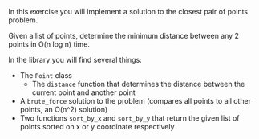 In this exercise you will implement a solution to the closest pair of points problem.

Given a list of points, determine the minimum distance between any 2 points in O(n log n) time.

In the library you will find several things:
- The `Point` class
    - The `distance` function that determines the distance between the current point and another point
- A `brute_force` solution to the problem (compares all points to all other points, an O(n^2) solution)
- Two functions `sort_by_x` and `sort_by_y` that return the given list of points sorted on x or y coordinate respectively
